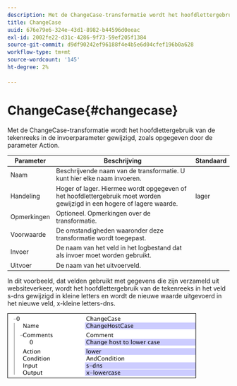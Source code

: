 ```yaml
---
description: Met de ChangeCase-transformatie wordt het hoofdlettergebruik van de tekenreeks in de invoerparameter gewijzigd, zoals opgegeven door de parameter Action.
title: ChangeCase
uuid: 676e79e6-324e-43d1-8982-b44596d0eeac
exl-id: 2002fe22-d31c-4286-9f73-59ef205f1384
source-git-commit: d9df90242ef96188f4e4b5e6d04cfef196b0a628
workflow-type: tm+mt
source-wordcount: '145'
ht-degree: 2%

---
```


# ChangeCase{#changecase}

Met de ChangeCase-transformatie wordt het hoofdlettergebruik van de tekenreeks in de invoerparameter gewijzigd, zoals opgegeven door de parameter Action.

| Parameter | Beschrijving | Standaard |
|---|---|---|
| Naam | Beschrijvende naam van de transformatie. U kunt hier elke naam invoeren. |  |
| Handeling | Hoger of lager. Hiermee wordt opgegeven of het hoofdlettergebruik moet worden gewijzigd in een hogere of lagere waarde. | lager |
| Opmerkingen | Optioneel. Opmerkingen over de transformatie. |  |
| Voorwaarde | De omstandigheden waaronder deze transformatie wordt toegepast. |  |
| Invoer | De naam van het veld in het logbestand dat als invoer moet worden gebruikt. |  |
| Uitvoer | De naam van het uitvoerveld. |  |

In dit voorbeeld, dat velden gebruikt met gegevens die zijn verzameld uit websiteverkeer, wordt het hoofdlettergebruik van de tekenreeks in het veld s-dns gewijzigd in kleine letters en wordt de nieuwe waarde uitgevoerd in het nieuwe veld, x-kleine letters-dns.

![](assets/cfg_TransformationType_ChangeCase.png)
